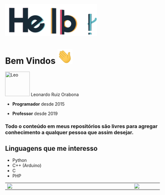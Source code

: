<img src="https://github.com/Leoruiz197/Leoruiz197/blob/main/img/hello.gif" width="300px">

# Bem Vindos <img src="https://github.com/Leoruiz197/Leoruiz197/blob/main/img/Hi.gif" width="50px">

[//]: contributor-faces

<a href="https://github.com/leoruiz197"><img src="https://avatars.githubusercontent.com/u/14226441?v=4" title="Leo" width="80" height="80"></a> Leonardo Ruiz Orabona

- **Programador** desde 2015

- **Professor** desde 2019

### **Todo o conteúdo em meus repositórios** são livres para agregar conhecimento a qualquer pessoa que assim desejar.

## Linguagens que me interesso

- Python
- C++ (Arduino)
- C
- PHP

<table border:none>
    <tr>
        <td border:none><img width="400px" align="left" src="https://github-readme-stats.vercel.app/api/top-langs/?username=Leoruiz197&show_icons=true&hide=html,Visual Basic .NET&langs_count=10&layout=compact&theme=buefy&count_private=true" />
      </td>
        <td border:none><img width="495px" align="left" src="https://github-readme-stats.vercel.app/api?username=Leoruiz197&theme=buefy&?theme=dark&show_icons=true%count_private=true&include_all_commits=true&hide=contribs,prs,issues"/>
      </td> 
</table>
